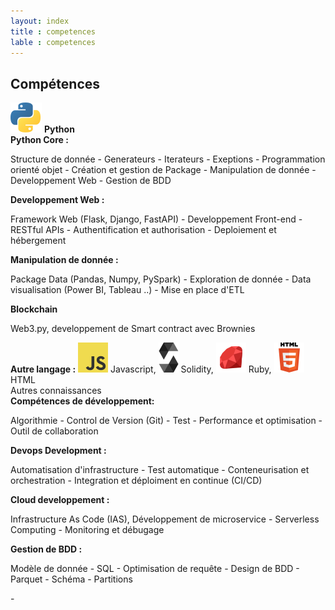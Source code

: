 ```yaml
---
layout: index
title : competences
lable : competences
---
```

<div class='content div_skills'>
    <h2 class="section-title blue bold"> Compétences</h2>
    <div class= 'div_skill row'>
        <div class="row">
            <div class="col-6">
                    <div class='skill_header'>
                        <img src="/assets/image/python.svg" alt="python_logo">
                        <b class='skill_title'>Python</b>
                    </div>
                    <b>Python Core :</b> 
                    <p>Structure de donnée - Generateurs - Iterateurs - Exeptions - Programmation orienté objet -
                    Création et gestion de Package - Manipulation de donnée - Developpement Web - Gestion de BDD</p>
                    <b>Developpement Web :</b> 
                    <p>Framework Web (Flask, Django, FastAPI) - Developpement Front-end - RESTful APIs - Authentification et authorisation - Deploiement et hébergement</p>
                    <b>Manipulation de donnée :</b> 
                    <p>Package Data (Pandas, Numpy, PySpark) - Exploration de donnée - Data visualisation (Power BI, Tableau ..) - Mise en place d'ETL</p>
                    <b>Blockchain </b> 
                    <p>Web3.py, developpement de Smart contract avec Brownies</p>
                    <div class='div_langages'>
                        <b>Autre langage :</b> 
                            <img src="/assets/image/javascript.svg" alt="javascript_logo">
                            Javascript, 
                            <img src="/assets/image/solidity.svg" alt="solidity_logo">
                            Solidity,
                            <img src="/assets/image/ruby.svg" alt="ruby_logo">
                            Ruby, 
                            <img src="/assets/image/html.svg" alt="html_logo">
                            HTML 
                </div>    
            </div>
                <div class='div_knowledge col-6'>
                    <div class='skill_header'>Autres connaissances</div>
                    <b>Compétences de développement:</b> 
                    <p>Algorithmie - Control de Version (Git) - Test - 
                        Performance et optimisation - Outil de collaboration </p>
                    <b>Devops Development :</b> 
                    <p>Automatisation d'infrastructure - Test automatique - 
                        Conteneurisation et orchestration - Integration et déploiment en continue (CI/CD) </p>
                    <b>Cloud developpement :</b> 
                    <p>Infrastructure As Code (IAS), Développement de microservice - 
                    Serverless Computing - Monitoring et débugage</p>
                    <b>Gestion de BDD :</b>
                    <p>Modèle de donnée - SQL - Optimisation de requête - Design de BDD - Parquet - Schéma - Partitions </p>
                </div>
            </div>
    </div>
</div>
-